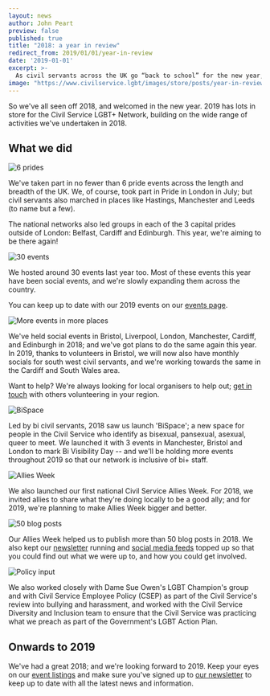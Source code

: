 ```yaml
---
layout: news
author: John Peart
preview: false
published: true
title: "2018: a year in review"
redirect_from: 2019/01/01/year-in-review
date: '2019-01-01'
excerpt: >-
  As civil servants across the UK go “back to school” for the new year, we take a look back at what the Civil Service LGBT+ Network has done in 2018.
image: "https://www.civilservice.lgbt/images/store/posts/year-in-review/year-in-review.png"
---
```


So we've all seen off 2018, and welcomed in the new year. 2019 has lots in store for the Civil Service LGBT+ Network, building on the wide range of activities we've undertaken in 2018.

## What we did

![6 prides](https://www.civilservice.lgbt/images/store/posts/year-in-review/6-prides.png)

We've taken part in no fewer than 6 pride events across the length and breadth of the UK. We, of course, took part in Pride in London in July; but civil servants also marched in places like Hastings, Manchester and Leeds (to name but a few). 

The national networks also led groups in each of the 3 capital prides outside of London: Belfast, Cardiff and Edinburgh. This year, we're aiming to be there again!

![30 events](https://www.civilservice.lgbt/images/store/posts/year-in-review/30-events.png)

We hosted around 30 events last year too. Most of these events this year have been social events, and we're slowly expanding them across the country.

You can keep up to date with our 2019 events on our [events page](/events).

![More events in more places](https://www.civilservice.lgbt/images/store/posts/year-in-review/events.png)

We've held social events in Bristol, Liverpool, London, Manchester, Cardiff, and Edinburgh in 2018; and we've got plans to do the same again this year. In 2019, thanks to volunteers in Bristol, we will now also have monthly socials for south west civil servants, and we're working towards the same in the Cardiff and South Wales area.

Want to help? We're always looking for local organisers to help out; [get in touch](/about/our-team/) with others volunteering in your region.

![BiSpace](https://www.civilservice.lgbt/images/store/posts/year-in-review/bispace.png)

Led by bi civil servants, 2018 saw us launch 'BiSpace'; a new space for people in the Civil Service who identify as bisexual, pansexual, asexual, queer to meet. We launched it with 3 events in Manchester, Bristol and London to mark Bi Visibility Day -- and we'll be holding more events throughout 2019 so that our network is inclusive of bi+ staff.

![Allies Week](https://www.civilservice.lgbt/images/store/posts/year-in-review/allies-week.png)

We also launched our first national Civil Service Allies Week. For 2018, we invited allies to share what they're doing locally to be a good ally; and for 2019, we're planning to make Allies Week bigger and better.

![50 blog posts](https://www.civilservice.lgbt/images/store/posts/year-in-review/50-blog-posts.png)

Our Allies Week helped us to publish more than 50 blog posts in 2018. We also kept our [newsletter](/join-us) running and [social media feeds](https://www.twitter.com/cslgbt) topped up so that you could find out what we were up to, and how you could get involved.

![Policy input](https://www.civilservice.lgbt/images/store/posts/year-in-review/sue-owen-review.png)

We also worked closely with Dame Sue Owen's LGBT Champion's group and with Civil Service Employee Policy (CSEP) as part of the Civil Service's review into bullying and harassment, and worked with the Civil Service Diversity and Inclusion team to ensure that the Civil Service was practicing what we preach as part of the Government's LGBT Action Plan.

## Onwards to 2019

We've had a great 2018; and we're looking forward to 2019. Keep your eyes on our [event listings](/events) and make sure you've signed up to [our newsletter](/join-us) to keep up to date with all the latest news and information.